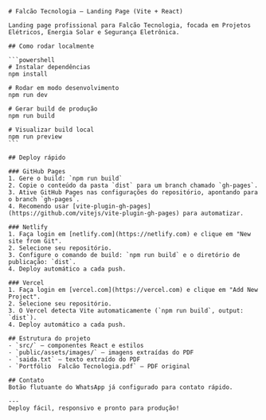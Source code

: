 
    # Falcão Tecnologia — Landing Page (Vite + React)

    Landing page profissional para Falcão Tecnologia, focada em Projetos Elétricos, Energia Solar e Segurança Eletrônica.

    ## Como rodar localmente

    ```powershell
    # Instalar dependências
    npm install

    # Rodar em modo desenvolvimento
    npm run dev

    # Gerar build de produção
    npm run build

    # Visualizar build local
    npm run preview
    ```

    ## Deploy rápido

    ### GitHub Pages
    1. Gere o build: `npm run build`
    2. Copie o conteúdo da pasta `dist` para um branch chamado `gh-pages`.
    3. Ative GitHub Pages nas configurações do repositório, apontando para o branch `gh-pages`.
    4. Recomendo usar [vite-plugin-gh-pages](https://github.com/vitejs/vite-plugin-gh-pages) para automatizar.

    ### Netlify
    1. Faça login em [netlify.com](https://netlify.com) e clique em "New site from Git".
    2. Selecione seu repositório.
    3. Configure o comando de build: `npm run build` e o diretório de publicação: `dist`.
    4. Deploy automático a cada push.

    ### Vercel
    1. Faça login em [vercel.com](https://vercel.com) e clique em "Add New Project".
    2. Selecione seu repositório.
    3. O Vercel detecta Vite automaticamente (`npm run build`, output: `dist`).
    4. Deploy automático a cada push.

    ## Estrutura do projeto
    - `src/` — componentes React e estilos
    - `public/assets/images/` — imagens extraídas do PDF
    - `saida.txt` — texto extraído do PDF
    - `Portfólio  Falcão Tecnologia.pdf` — PDF original

    ## Contato
    Botão flutuante do WhatsApp já configurado para contato rápido.

    ---
    Deploy fácil, responsivo e pronto para produção!
